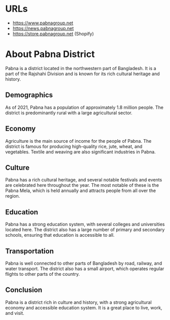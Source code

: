 # URLs
- https://www.pabnagroup.net
- https://news.pabnagroup.net
- https://store.pabnagroup.net (Shopify)

# About Pabna District

Pabna is a district located in the northwestern part of Bangladesh. It is a part of the Rajshahi Division and is known for its rich cultural heritage and history.

## Demographics

As of 2021, Pabna has a population of approximately 1.8 million people. The district is predominantly rural with a large agricultural sector.

## Economy

Agriculture is the main source of income for the people of Pabna. The district is famous for producing high-quality rice, jute, wheat, and vegetables. Textile and weaving are also significant industries in Pabna.

## Culture

Pabna has a rich cultural heritage, and several notable festivals and events are celebrated here throughout the year. The most notable of these is the Pabna Mela, which is held annually and attracts people from all over the region.

## Education

Pabna has a strong education system, with several colleges and universities located here. The district also has a large number of primary and secondary schools, ensuring that education is accessible to all.

## Transportation

Pabna is well connected to other parts of Bangladesh by road, railway, and water transport. The district also has a small airport, which operates regular flights to other parts of the country.

## Conclusion

Pabna is a district rich in culture and history, with a strong agricultural economy and accessible education system. It is a great place to live, work, and visit.
